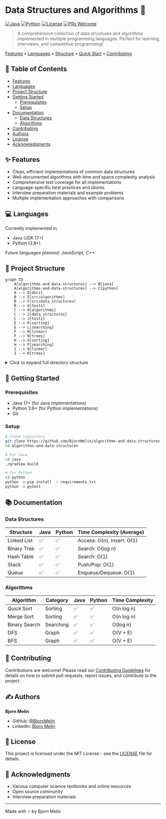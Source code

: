 # Data Structures and Algorithms 🎯

[![Java](https://img.shields.io/badge/java-17%2B-orange.svg)](https://www.oracle.com/java/)
[![Python](https://img.shields.io/badge/python-3.8%2B-blue.svg)](https://www.python.org/)
[![License](https://img.shields.io/badge/license-MIT-blue.svg)](LICENSE)
[![PRs Welcome](https://img.shields.io/badge/PRs-welcome-brightgreen.svg)](CONTRIBUTING.md)

> A comprehensive collection of data structures and algorithms implemented in multiple programming languages. Perfect for learning, interviews, and competitive programming!

[Features](#features) • [Languages](#languages) • [Structure](#structure) • [Quick Start](#quick-start) • [Contributing](#contributing)

## 📑 Table of Contents
- [Features](#features)
- [Languages](#languages)
- [Project Structure](#project-structure)
- [Getting Started](#getting-started)
  - [Prerequisites](#prerequisites)
  - [Setup](#setup)
- [Documentation](#documentation)
  - [Data Structures](#data-structures)
  - [Algorithms](#algorithms)
- [Contributing](#contributing)
- [Authors](#authors)
- [License](#license)
- [Acknowledgments](#acknowledgments)

## ✨ Features
- Clean, efficient implementations of common data structures
- Well-documented algorithms with time and space complexity analysis
- Comprehensive test coverage for all implementations
- Language-specific best practices and idioms
- Interview preparation materials and example problems
- Multiple implementation approaches with comparisons

## 💻 Languages
Currently implemented in:
- Java (JDK 17+)
- Python (3.8+)

*Future languages planned: JavaScript, C++*

## 📁 Project Structure

```mermaid
graph TD
    A[algorithms-and-data-structures] --> B[java]
    A[algorithms-and-data-structures] --> C[python]
    A --> D[docs]
    B --> E[src/algorithms]
    B --> F[src/data_structures]
    B --> G[tests]
    C --> H[algorithms]
    C --> I[data_structures]
    C --> J[tests]
    E --> K[sorting]
    E --> L[searching]
    F --> M[linear]
    F --> N[trees]
    H --> O[sorting]
    H --> P[searching]
    I --> Q[linear]
    I --> R[trees]
```

<details>
<summary>Click to expand full directory structure</summary>

```plaintext
algorithms-and-data-structures/
├── README.md
├── CONTRIBUTING.md
├── LICENSE
├── docs/
│   └── implementation_guides/
├── java/
│   ├── README.md
│   ├── src/
│   │   ├── algorithms/
│   │   │   ├── sorting/
│   │   │   ├── searching/
│   │   │   └── graph/
│   │   └── data_structures/
│   │       ├── linear/
│   │       ├── trees/
│   │       └── graphs/
│   └── tests/
└── python/
    ├── README.md
    ├── algorithms/
    │   ├── sorting/
    │   ├── searching/
    │   └── graph/
    ├── data_structures/
    │   ├── linear/
    │   ├── trees/
    │   └── graphs/
    └── tests/
```
</details>

## 🚀 Getting Started

### Prerequisites
- Java 17+ (for Java implementations)
- Python 3.8+ (for Python implementations)
- Git

### Setup

```bash
# Clone repository
git clone https://github.com/BjornMelin/algorithms-and-data-structures.git
cd algorithms-and-data-structures

# For Java
cd java
./gradlew build

# For Python
cd python
python -m pip install -r requirements.txt
python -m pytest
```

## 📚 Documentation

### Data Structures

| Structure | Java | Python | Time Complexity (Average) |
|-----------|------|--------|-------------------------|
| Linked List | ✅ | ✅ | Access: O(n), Insert: O(1) |
| Binary Tree | ✅ | ✅ | Search: O(log n) |
| Hash Table | ✅ | ✅ | Search: O(1) |
| Stack | ✅ | ✅ | Push/Pop: O(1) |
| Queue | ✅ | ✅ | Enqueue/Dequeue: O(1) |

### Algorithms

| Algorithm | Category | Java | Python | Time Complexity |
|-----------|----------|------|---------|----------------|
| Quick Sort | Sorting | ✅ | ✅ | O(n log n) |
| Merge Sort | Sorting | ✅ | ✅ | O(n log n) |
| Binary Search | Searching | ✅ | ✅ | O(log n) |
| DFS | Graph | ✅ | ✅ | O(V + E) |
| BFS | Graph | ✅ | ✅ | O(V + E) |

## 🤝 Contributing
Contributions are welcome! Please read our [Contributing Guidelines](CONTRIBUTING.md) for details on how to submit pull requests, report issues, and contribute to the project.

## ✍️ Authors
**Bjorn Melin**
- GitHub: [@BjornMelin](https://github.com/BjornMelin)
- LinkedIn: [Bjorn Melin](https://linkedin.com/in/bjorn-melin)

## 📄 License
This project is licensed under the MIT License - see the [LICENSE](LICENSE) file for details.

## 🙏 Acknowledgments
- Various computer science textbooks and online resources
- Open source community
- Interview preparation materials

---
Made with ⚡️ by Bjorn Melin
